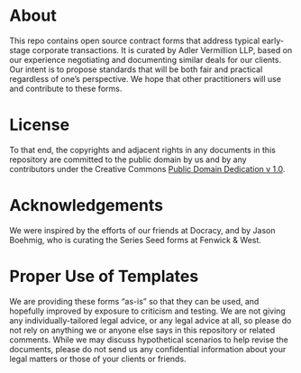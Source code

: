 # About
This repo contains open source contract forms that address typical early-stage corporate transactions. It is curated by Adler Vermillion LLP, based on our experience negotiating and documenting similar deals for our clients. Our intent is to propose standards that will be both fair and practical regardless of one’s perspective. We hope that other practitioners will use and contribute to these forms.
# License
To that end, the copyrights and adjacent rights in any documents in this repository are committed to the public domain by us and by any contributors under the Creative Commons [Public Domain Dedication v 1.0](http://creativecommons.org/publicdomain/zero/1.0/).
# Acknowledgements
We were inspired by the efforts of our friends at Docracy, and by Jason Boehmig, who is curating the Series Seed forms at Fenwick & West.
# Proper Use of Templates
We are providing these forms “as-is” so that they can be used, and hopefully improved by exposure to criticism and testing. We are not giving any individually-tailored legal advice, or any legal advice at all, so please do not rely on anything we or anyone else says in this repository or related comments. While we may discuss hypothetical scenarios to help revise the documents, please do not send us any confidential information about your legal matters or those of your clients or friends. 
